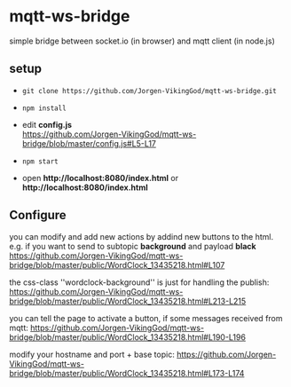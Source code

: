 # mqtt-ws-bridge
simple bridge between socket.io (in browser) and mqtt client (in node.js)

## setup
- ``git clone https://github.com/Jorgen-VikingGod/mqtt-ws-bridge.git``

- ``npm install``

- edit **config.js**<br>https://github.com/Jorgen-VikingGod/mqtt-ws-bridge/blob/master/config.js#L5-L17

- ``npm start``

- open **http://localhost:8080/index.html** or **http://localhost:8080/index.html**

## Configure 
you can modify and add new actions by addind new buttons to the html.
e.g. if you want to send to subtopic **background** and payload **black**
https://github.com/Jorgen-VikingGod/mqtt-ws-bridge/blob/master/public/WordClock_13435218.html#L107

the css-class ''wordclock-background'' is just for handling the publish:
https://github.com/Jorgen-VikingGod/mqtt-ws-bridge/blob/master/public/WordClock_13435218.html#L213-L215

you can tell the page to activate a button, if some messages received from mqtt:
https://github.com/Jorgen-VikingGod/mqtt-ws-bridge/blob/master/public/WordClock_13435218.html#L190-L196

modify your hostname and port + base topic:
https://github.com/Jorgen-VikingGod/mqtt-ws-bridge/blob/master/public/WordClock_13435218.html#L173-L174
